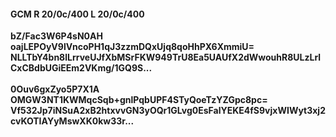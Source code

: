 #### GCM R 20/0c/400 L 20/0c/400
**bZ/Fac3W6P4sN0AH**<br/>**oajLEPOyV9lVncoPH1qJ3zzmDQxUjq8qoHhPX6XmmiU=**<br/>**NLLTbY4bn8lLrrveUJfXbMSrFKW949TrU8Ea5UAUfX2dWwouhR8ULzLrlCxCBdbUGiEEm2VKmg/1GQ9S...**<br/><br/>
**0Ouv6gxZyo5P7X1A**<br/>**OMGW3NT1KWMqcSqb+gnlPqbUPF4STyQoeTzYZGpc8pc=**<br/>**Vf532Jp7iNSuA2xB2htxvvGN3yOQr1GLvg0EsFalYEKE4fS9vjxWIWyt3xj2cvKOTIAYyMswXK0kw33r...**